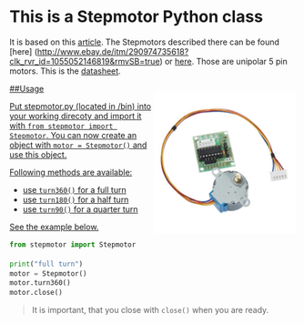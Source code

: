 
# This is a Stepmotor Python class
It is based on this [article](http://www.elektronx.de/tutorials/schrittmotorsteuerung-mit-dem-raspberry-pi/).
The Stepmotors described there can be found [here] (http://www.ebay.de/itm/290974735618?clk_rvr_id=1055052146819&rmvSB=true) or [here](https://www.amazon.de/28BYJ-48-28BYJ48-4-Phase-Arduino-Stepper/dp/B00ATA5MFE?ie=UTF8&camp=1638&creative=19454&creativeASIN=B00ATA5MFE&linkCode=as2&redirect=true&ref_=as_li_ss_tl&tag=christhimbee-21). Those are unipolar 5 pin motors. This is the [datasheet](http://www.raspberrypi-spy.co.uk/wp-content/uploads/2012/07/Stepper-Motor-28BJY-48-Datasheet.pdf).

<p style="float: right;">
  <a href="https://raw.githubusercontent.com/ludwigschuster/RasPi-GPIO-Stepmotor/master/img/stepmotor.jpg" target="_blank" alt="Stepmotor"><img src="https://raw.githubusercontent.com/ludwigschuster/RasPi-GPIO-Stepmotor/master/img/stepmotor.jpg" width=250px/>
</p>

##Usage

Put stepmotor.py (located in /bin) into your working direcoty and import it with `from stepmotor import Stepmotor`. You can now create an object with `motor = Stepmotor()` and use this object. 

Following methods are available: 

*	 use `turn360()` for a full turn
*	 use `turn180()` for a half turn
*	 use `turn90()` for a quarter turn

See the example below. 

```python
from stepmotor import Stepmotor

print("full turn")
motor = Stepmotor()
motor.turn360()
motor.close()
```

> It is important, that you close with `close()` when you are ready. 
